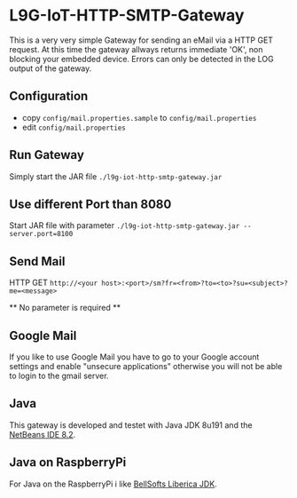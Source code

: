 # L9G-IoT-HTTP-SMTP-Gateway

This is a very very simple Gateway for sending an eMail via a HTTP GET request.
At this time the gateway allways returns immediate 'OK', non blocking your embedded device. Errors can only be detected in the LOG output of the gateway.

## Configuration

- copy `config/mail.properties.sample` to `config/mail.properties`
- edit `config/mail.properties`

## Run Gateway

Simply start the JAR file `./l9g-iot-http-smtp-gateway.jar`

## Use different Port than 8080

Start JAR file with parameter `./l9g-iot-http-smtp-gateway.jar --server.port=8100`

## Send Mail

HTTP GET `http://<your host>:<port>/sm?fr=<from>?to=<to>?su=<subject>?me=<message>`

** No parameter is required **

## Google Mail

If you like to use Google Mail you have to go to your Google account settings and
enable "unsecure applications" otherwise you will not be able to login to the gmail server.

## Java

This gateway is developed and testet with Java JDK 8u191 and the [NetBeans IDE 8.2](https://netbeans.org/).

## Java on RaspberryPi

For Java on the RaspberryPi i like [BellSofts Liberica JDK](https://bell-sw.com/java.html).
